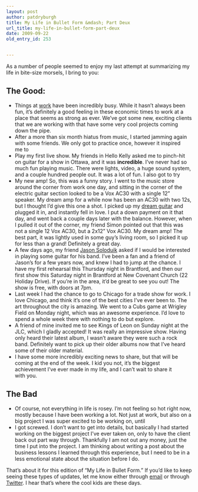 ```yaml
---
layout: post
author: patdryburgh
title: My Life in Bullet Form &mdash; Part Deux
url_title: my-life-in-bullet-form-part-deux
date: 2009-09-22
old_entry_id: 253


---
```


As a number of people seemed to enjoy my last attempt at summarizing my life in bite-size morsels, I bring to&nbsp;you: 

<h2>The&nbsp;Good:</h2>

<ul>
<li>Things at <a href="http://images.ca/">work</a> have been incredibly busy. While it hasn’t always been fun, it’s definitely a good feeling in these economic times to work at a place that seems as strong as ever. We’ve got some new, exciting clients that we are working with that have some very cool projects coming down the&nbsp;pipe.</li>
<li>After a more than six month hiatus from music, I started jamming again with some friends. We only got to practice once, however it inspired me&nbsp;to</li>
<li>Play my first live show. My friends in Hello Kelly asked me to pinch-hit on guitar for a show in Ottawa, and it was <strong>incredible</strong>. I’ve never had so much fun playing music. There were lights, video, a huge sound system, and a couple hundred people out. It was a lot of fun. I also got to&nbsp;try</li>
<li>My new amp! So, this was a funny story. I went to the music store around the corner from work one day, and sitting in the corner of the electric guitar section looked to be a Vox AC30 with a single 12” speaker. My dream amp for a while now has been an AC30 with two 12s, but I thought I’d give this one a shot. I picked up my <a href="http://www2.gibson.com/Products/Electric-Guitars/ES/Gibson-Custom/ES-137-Classic.aspx">dream guitar</a> and plugged it in, and instantly fell in love. I put a down payment on it that day, and went back a couple days later with the balance. However, when I pulled it out of the corner, my friend Simon pointed out that this was not a single 12 Vox AC30, but a 2x12” Vox AC30. My dream amp! The best part, it was lightly used in some guy’s living room, so I picked it up for less than a grand! Definitely a great&nbsp;day.</li>
<li>A few days ago, my friend <a href="http://myspace.com/whatifthisdreamisallwehave">Jason Soloduik</a> asked if I would be interested in playing some guitar for his band. I’ve been a fan and a friend of Jason’s for a few years now, and knew I had to jump at the chance. I have my first rehearsal this Thursday night in Brantford, and then our first show this Saturday night in Brantford at New Covenant Church (22 Holiday Drive). If you’re in the area, it’d be great to see you out! The show is free, with doors at&nbsp;7pm.</li>
<li>Last week I had the chance to go to Chicago for a trade show for work. I love Chicago, and think it’s one of the best cities I’ve ever been to. The art throughout the city is amazing. We went to a Cubs game at Wrigley Field on Monday night, which was an awesome experience. I’d love to spend a whole week there with nothing to do but&nbsp;explore.</li>
<li>A friend of mine invited me to see Kings of Leon on Sunday night at the JLC, which I gladly accepted! It was really an impressive show. Having only heard their latest album, I wasn’t aware they were such a rock band. Definitely want to pick up their older albums now that I’ve heard some of their older&nbsp;material.</li>
<li>I have some more incredibly exciting news to share, but that will be coming at the end of the week. I kid you not, it’s the biggest achievement I’ve ever made in my life, and I can’t wait to share it with&nbsp;you.</li>
</ul>

<h2>The&nbsp;Bad</h2>

<ul>
<li>Of course, not everything in life is rosey. I’m not feeling so hot right now, mostly because I have been working a lot. Not just at work, but also on a big project I was super excited to be working on,&nbsp;until</li>
<li>I got screwed. I don’t want to get into details, but basically I had started working on the biggest project I’ve ever taken on, only to have the client back out part way through. Thankfully I am not out any money, just the time I put into the project. I am thinking about writing a post about the business lessons I learned through this experience, but I need to be in a less emotional state about the situation before I&nbsp;do.</li>
</ul>

That’s about it for this edition of “My Life in Bullet Form.” If you’d like to keep seeing these types of updates, let me know either through <a href="mailto:hello@patdryburgh.com">email</a> or through <a href="http://twitter.com/patdryburgh">Twitter</a>. I hear that’s where the cool kids are these&nbsp;days.